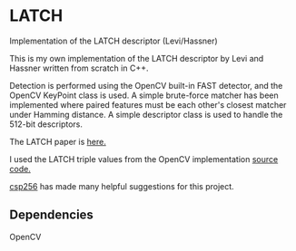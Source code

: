 # LATCH
Implementation of the LATCH descriptor (Levi/Hassner)

This is my own implementation of the LATCH descriptor by Levi and Hassner written from scratch in C++.

Detection is performed using the OpenCV built-in FAST detector, and the OpenCV KeyPoint class is used. A simple brute-force matcher has been implemented where paired features must be each other's closest matcher under Hamming distance. A simple descriptor class is used to handle the 512-bit descriptors.

The LATCH paper is [here.](https://talhassner.github.io/home/projects/LATCH/LATCH.pdf)

I used the LATCH triple values from the OpenCV implementation [source code.](https://github.com/opencv/opencv_contrib/blob/master/modules/xfeatures2d/src/latch.cpp)

[csp256](https://github.com/csp256) has made many helpful suggestions for this project.

## Dependencies
OpenCV
